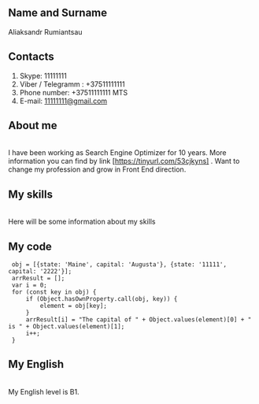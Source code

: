 ## Name and Surname
<p>Aliaksandr Rumiantsau

## Contacts

1. Skype: 11111111
2. Viber / Telegramm : +37511111111
3. Phone number: +37511111111 MTS
4. E-mail: 11111111@gmail.com

## About me
<br />I have been working as Search Engine Optimizer for 10 years. More information you can find by link [https://tinyurl.com/53cjkyns] .
Want to change my profession and grow in Front End direction. 

## My skills
<br />Here will be some information about my skills
<br />

## My code
```
 obj = [{state: 'Maine', capital: 'Augusta'}, {state: '11111', capital: '2222'}];
 arrResult = [];
 var i = 0;
 for (const key in obj) {
     if (Object.hasOwnProperty.call(obj, key)) {
         element = obj[key];
     }
     arrResult[i] = "The capital of " + Object.values(element)[0] + " is " + Object.values(element)[1];
     i++;
 }   
 ```

## My English
<br />My English level is B1. 
 
